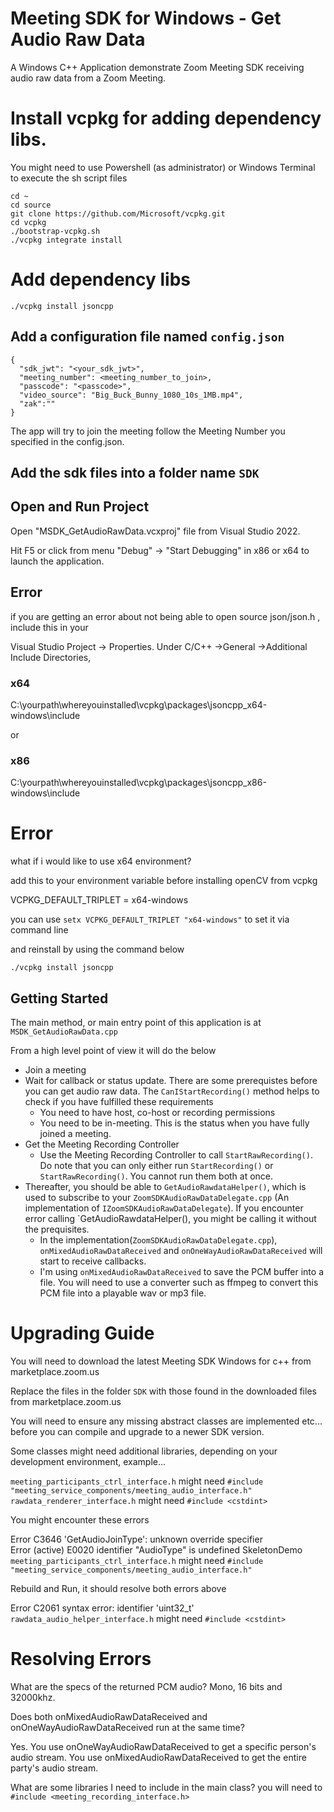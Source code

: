 # Meeting SDK for Windows - Get Audio Raw Data

A Windows C++ Application demonstrate Zoom Meeting SDK receiving audio raw data from a Zoom Meeting.

# Install vcpkg for adding dependency libs.
You might need to use Powershell (as administrator) or Windows Terminal to execute the sh script files
```
cd ~
cd source
git clone https://github.com/Microsoft/vcpkg.git
cd vcpkg
./bootstrap-vcpkg.sh
./vcpkg integrate install
```

# Add dependency libs


```
./vcpkg install jsoncpp
```


## Add a configuration file named `config.json`

```
{
  "sdk_jwt": "<your_sdk_jwt>",
  "meeting_number": <meeting_number_to_join>,
  "passcode": "<passcode>",
  "video_source": "Big_Buck_Bunny_1080_10s_1MB.mp4",
  "zak":""
}
```

The app will try to join the meeting follow the Meeting Number you specified in the config.json. 

## Add the sdk files into a folder name `SDK`


## Open and Run Project

Open "MSDK_GetAudioRawData.vcxproj" file from Visual Studio 2022.

Hit F5 or click from menu "Debug" -> "Start Debugging" in x86 or x64 to launch the application.


## Error

if you are getting an error about not being able to open source json/json.h , include this in your

Visual Studio Project -> Properties. Under C/C++ ->General ->Additional Include Directories,

 ### x64
 C:\yourpath\whereyouinstalled\vcpkg\packages\jsoncpp_x64-windows\include
 
 or

 ### x86
 C:\yourpath\whereyouinstalled\vcpkg\packages\jsoncpp_x86-windows\include

  # Error

  what if i would like to use x64 environment?

  add this to your environment variable before installing openCV from vcpkg

  VCPKG_DEFAULT_TRIPLET = x64-windows

  you can use `setx VCPKG_DEFAULT_TRIPLET "x64-windows"` to set it via command line

  and reinstall by using the command below

  ```
  ./vcpkg install jsoncpp
  ```

## Getting Started

The main method, or main entry point of this application is at `MSDK_GetAudioRawData.cpp`

From a high level point of view it will do the below

- Join a meeting
- Wait for callback or status update. There are some prerequistes before you can get audio raw data. The `CanIStartRecording()` method helps to check if you have fulfilled these requirements
  - You need to have host, co-host or recording permissions
  - You need to be in-meeting. This is the status when you have fully joined a meeting.
- Get the Meeting Recording Controller
  - Use the Meeting Recording Controller to call `StartRawRecording()`. Do note that you can only either run `StartRecording()` or `StartRawRecording()`. You cannot run them both at once.
- Thereafter, you should be able to `GetAudioRawdataHelper()`, which is used to subscribe to your `ZoomSDKAudioRawDataDelegate.cpp` (An implementation of `IZoomSDKAudioRawDataDelegate`). If you encounter error calling `GetAudioRawdataHelper(), you might be calling it without the prequisites. 
  - In the implementation(`ZoomSDKAudioRawDataDelegate.cpp`), `onMixedAudioRawDataReceived` and `onOneWayAudioRawDataReceived` will start to receive callbacks.
  - I'm using `onMixedAudioRawDataReceived` to save the PCM buffer into a file. You will need to use a converter such as ffmpeg to convert this PCM file into a playable wav or mp3 file.

# Upgrading Guide

You will need to download the latest Meeting SDK Windows for c++ from marketplace.zoom.us

Replace the files in the folder `SDK` with those found in the downloaded files from marketplace.zoom.us

You will need to ensure any missing abstract classes are implemented etc... before you can compile and upgrade to a newer SDK version.

Some classes might need additional libraries, depending on your development environment, example...

`meeting_participants_ctrl_interface.h` might need `#include "meeting_service_components/meeting_audio_interface.h"`
`rawdata_renderer_interface.h` might need `#include <cstdint>`

You might encounter these errors

Error	C3646	'GetAudioJoinType': unknown override specifier	
Error (active)	E0020	identifier "AudioType" is undefined	SkeletonDemo
`meeting_participants_ctrl_interface.h` might need `#include "meeting_service_components/meeting_audio_interface.h"`

Rebuild and Run, it should resolve both errors above

Error	C2061	syntax error: identifier 'uint32_t'
`rawdata_audio_helper_interface.h` might need `#include <cstdint>`

# Resolving Errors

What are the specs of the returned PCM audio?
Mono, 16 bits and 32000khz.

Does both onMixedAudioRawDataReceived and onOneWayAudioRawDataReceived run at the same time?

Yes. You use onOneWayAudioRawDataReceived to get a specific person's audio stream. You use onMixedAudioRawDataReceived to get the entire party's audio stream.

What are some libraries I need to include in the main class? 
you will need to `#include <meeting_recording_interface.h>`
